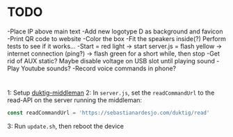 # TODO
-Place IP above main text
-Add new logotype D as background and favicon
-Print QR code to website
-Color the box
-Fit the speakers inside(?) Perform tests to see if it works...
-Start = red light -> start server.js = flash yellow -> internet connection (ping?) -> flash green for a short while, then stop
-Get rid of AUX static? Maybe disable voltage on USB slot until playing sound
-Play Youtube sounds?
-Record voice commands in phone?
#

1: Setup [duktig-middleman](https://github.com/seard/duktig-middleman)
2: In `server.js`, set the `readCommandUrl` to the read-API on the server running the middleman:
```javascript
const readCommandUrl = 'https://sebastianardesjo.com/duktig/read'
```
3: Run `update.sh`, then reboot the device
